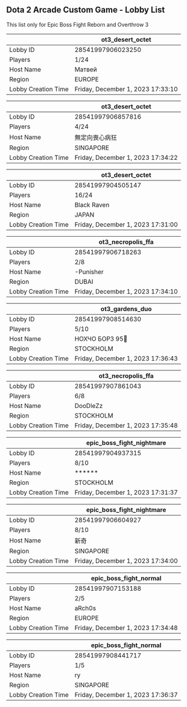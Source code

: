 ## Dota 2 Arcade Custom Game - Lobby List

This list only for Epic Boss Fight Reborn and Overthrow 3

|  | ot3_desert_octet |
| ------ | ------ |
| Lobby ID | 28541997906023250 |
| Players | 1/24 |
| Host Name | Матвей |
| Region | EUROPE |
| Lobby Creation Time | Friday, December 1, 2023 17:33:10 |


|  | ot3_desert_octet |
| ------ | ------ |
| Lobby ID | 28541997906857816 |
| Players | 4/24 |
| Host Name | 無定向喪心病狂 |
| Region | SINGAPORE |
| Lobby Creation Time | Friday, December 1, 2023 17:34:22 |


|  | ot3_desert_octet |
| ------ | ------ |
| Lobby ID | 28541997904505147 |
| Players | 16/24 |
| Host Name | Black Raven |
| Region | JAPAN |
| Lobby Creation Time | Friday, December 1, 2023 17:31:00 |


|  | ot3_necropolis_ffa |
| ------ | ------ |
| Lobby ID | 28541997906718263 |
| Players | 2/8 |
| Host Name | -Punisher |
| Region | DUBAI |
| Lobby Creation Time | Friday, December 1, 2023 17:34:10 |


|  | ot3_gardens_duo |
| ------ | ------ |
| Lobby ID | 28541997908514630 |
| Players | 5/10 |
| Host Name | НОХЧО БОРЗ 95🐺 |
| Region | STOCKHOLM |
| Lobby Creation Time | Friday, December 1, 2023 17:36:43 |


|  | ot3_necropolis_ffa |
| ------ | ------ |
| Lobby ID | 28541997907861043 |
| Players | 6/8 |
| Host Name | DooDleZz |
| Region | STOCKHOLM |
| Lobby Creation Time | Friday, December 1, 2023 17:35:48 |


|  | epic_boss_fight_nightmare |
| ------ | ------ |
| Lobby ID | 28541997904937315 |
| Players | 8/10 |
| Host Name | ****** |
| Region | STOCKHOLM |
| Lobby Creation Time | Friday, December 1, 2023 17:31:37 |


|  | epic_boss_fight_nightmare |
| ------ | ------ |
| Lobby ID | 28541997906604927 |
| Players | 8/10 |
| Host Name | 新奇 |
| Region | SINGAPORE |
| Lobby Creation Time | Friday, December 1, 2023 17:34:00 |


|  | epic_boss_fight_normal |
| ------ | ------ |
| Lobby ID | 28541997907153188 |
| Players | 2/5 |
| Host Name | aRch0s |
| Region | EUROPE |
| Lobby Creation Time | Friday, December 1, 2023 17:34:48 |


|  | epic_boss_fight_normal |
| ------ | ------ |
| Lobby ID | 28541997908441717 |
| Players | 1/5 |
| Host Name | ry |
| Region | SINGAPORE |
| Lobby Creation Time | Friday, December 1, 2023 17:36:37 |


